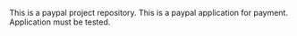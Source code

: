 This is a paypal project repository.
This is a paypal application for payment.
Application must be tested.
